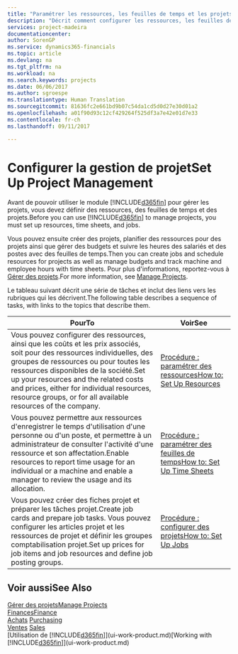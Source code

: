 ```yaml
---
title: "Paramétrer les ressources, les feuilles de temps et les projets| Microsoft Docs"
description: "Décrit comment configurer les ressources, les feuilles de temps et les projets pour la gestion des projets."
services: project-madeira
documentationcenter: 
author: SorenGP
ms.service: dynamics365-financials
ms.topic: article
ms.devlang: na
ms.tgt_pltfrm: na
ms.workload: na
ms.search.keywords: projects
ms.date: 06/06/2017
ms.author: sgroespe
ms.translationtype: Human Translation
ms.sourcegitcommit: 81636fc2e661bd9b07c54da1cd5d0d27e30d01a2
ms.openlocfilehash: a01f90d93c12cf429264f525df3a7e42e01d7e33
ms.contentlocale: fr-ch
ms.lasthandoff: 09/11/2017

---
```

# <a name="set-up-project-management"></a><span data-ttu-id="572ff-103">Configurer la gestion de projet</span><span class="sxs-lookup"><span data-stu-id="572ff-103">Set Up Project Management</span></span>
<span data-ttu-id="572ff-104">Avant de pouvoir utiliser le module [!INCLUDE[d365fin](includes/d365fin_md.md)] pour gérer les projets, vous devez définir des ressources, des feuilles de temps et des projets.</span><span class="sxs-lookup"><span data-stu-id="572ff-104">Before you can use [!INCLUDE[d365fin](includes/d365fin_md.md)] to manage projects, you must set up resources, time sheets, and jobs.</span></span>

<span data-ttu-id="572ff-105">Vous pouvez ensuite créer des projets, planifier des ressources pour des projets ainsi que gérer des budgets et suivre les heures des salariés et des postes avec des feuilles de temps.</span><span class="sxs-lookup"><span data-stu-id="572ff-105">Then you can create jobs and schedule resources for projects as well as manage budgets and track machine and employee hours with time sheets.</span></span> <span data-ttu-id="572ff-106">Pour plus d'informations, reportez-vous à [Gérer des projets](projects-manage-projects.md).</span><span class="sxs-lookup"><span data-stu-id="572ff-106">For more information, see [Manage Projects](projects-manage-projects.md).</span></span>  

<span data-ttu-id="572ff-107">Le tableau suivant décrit une série de tâches et inclut des liens vers les rubriques qui les décrivent.</span><span class="sxs-lookup"><span data-stu-id="572ff-107">The following table describes a sequence of tasks, with links to the topics that describe them.</span></span>

| <span data-ttu-id="572ff-108">Pour</span><span class="sxs-lookup"><span data-stu-id="572ff-108">To</span></span> | <span data-ttu-id="572ff-109">Voir</span><span class="sxs-lookup"><span data-stu-id="572ff-109">See</span></span> |
| --- | --- |
| <span data-ttu-id="572ff-110">Vous pouvez configurer des ressources, ainsi que les coûts et les prix associés, soit pour des ressources individuelles, des groupes de ressources ou pour toutes les ressources disponibles de la société.</span><span class="sxs-lookup"><span data-stu-id="572ff-110">Set up your resources and the related costs and prices, either for individual resources, resource groups, or for all available resources of the company.</span></span> |[<span data-ttu-id="572ff-111">Procédure : paramétrer des ressources</span><span class="sxs-lookup"><span data-stu-id="572ff-111">How to: Set Up Resources</span></span>](projects-how-setup-resources.md) |
| <span data-ttu-id="572ff-112">Vous pouvez permettre aux ressources d'enregistrer le temps d'utilisation d'une personne ou d'un poste, et permettre à un administrateur de consulter l'activité d'une ressource et son affectation.</span><span class="sxs-lookup"><span data-stu-id="572ff-112">Enable resources to report time usage for an individual or a machine and enable a manager to review the usage and its allocation.</span></span> |[<span data-ttu-id="572ff-113">Procédure : paramétrer des feuilles de temps</span><span class="sxs-lookup"><span data-stu-id="572ff-113">How to: Set Up Time Sheets</span></span>](projects-how-setup-time-sheets.md) |
| <span data-ttu-id="572ff-114">Vous pouvez créer des fiches projet et préparer les tâches projet.</span><span class="sxs-lookup"><span data-stu-id="572ff-114">Create job cards and prepare job tasks.</span></span> <span data-ttu-id="572ff-115">Vous pouvez configurer les articles projet et les ressources de projet et définir les groupes comptabilisation projet.</span><span class="sxs-lookup"><span data-stu-id="572ff-115">Set up prices for job items and job resources and define job posting groups.</span></span> |[<span data-ttu-id="572ff-116">Procédure : configurer des projets</span><span class="sxs-lookup"><span data-stu-id="572ff-116">How to: Set Up Jobs</span></span>](projects-how-setup-jobs.md) |

## <a name="see-also"></a><span data-ttu-id="572ff-117">Voir aussi</span><span class="sxs-lookup"><span data-stu-id="572ff-117">See Also</span></span>
[<span data-ttu-id="572ff-118">Gérer des projets</span><span class="sxs-lookup"><span data-stu-id="572ff-118">Manage Projects</span></span>](projects-manage-projects.md)  
[<span data-ttu-id="572ff-119">Finances</span><span class="sxs-lookup"><span data-stu-id="572ff-119">Finance</span></span>](finance.md)  
<span data-ttu-id="572ff-120">[Achats](purchasing-manage-purchasing.md)       </span><span class="sxs-lookup"><span data-stu-id="572ff-120">[Purchasing](purchasing-manage-purchasing.md)       </span></span>  
<span data-ttu-id="572ff-121">[Ventes](sales-manage-sales.md)   </span><span class="sxs-lookup"><span data-stu-id="572ff-121">[Sales](sales-manage-sales.md)   </span></span>  
<span data-ttu-id="572ff-122">[Utilisation de [!INCLUDE[d365fin](includes/d365fin_md.md)]](ui-work-product.md)</span><span class="sxs-lookup"><span data-stu-id="572ff-122">[Working with [!INCLUDE[d365fin](includes/d365fin_md.md)]](ui-work-product.md)</span></span>  

